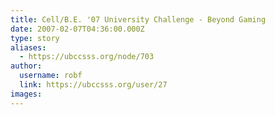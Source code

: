 ```yaml
---
title: Cell/B.E. '07 University Challenge - Beyond Gaming 
date: 2007-02-07T04:36:00.000Z
type: story
aliases:
  - https://ubccsss.org/node/703
author:
  username: robf
  link: https://ubccsss.org/user/27
images:
---
```


